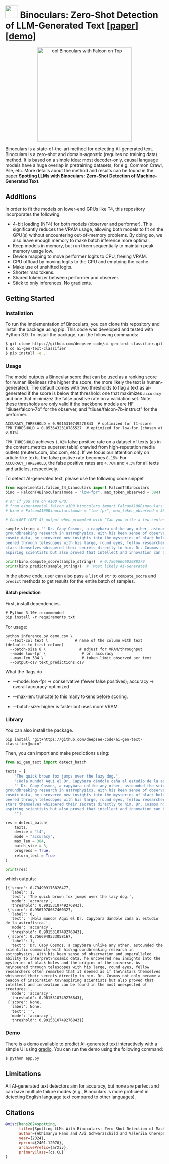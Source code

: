 # <img src="./assets/bino-logo.svg" width=40 style="padding-top: 0px"/>  Binoculars: Zero-Shot Detection of LLM-Generated Text [[paper]](https://arxiv.org/abs/2401.12070)[[demo]](https://huggingface.co/spaces/tomg-group-umd/Binoculars)

<p align="center">
  <img src="assets/binoculars.jpg" width="300" height="300" alt="ool Binoculars with Falcon on Top">
</p>

Binoculars is a state-of-the-art method for detecting AI-generated text. Binoculars is a
zero-shot and domain-agnostic (requires no training data) method. It is based on a simple idea: most
decoder-only, causal language models have a huge overlap in pretraining datasets, for e.g. Common Crawl, Pile, etc.
More details about the method and results can be found in the paper **Spotting LLMs with Binoculars: Zero-Shot
Detection of Machine-Generated Text**.

## Additions

In order to fit the models on lower-end GPUs like T4, this repository incorporates the following:

- 4-bit loading (NF4) for both models (observer and performer). This significantly reduces the VRAM usage, allowing both models to fit on the GPU(s) without encountering out-of-memory problems. By doing so, we also leave enough memory to make batch inference more optimal.
- Keep models in memory, but run them sequentially to maintain peak memory usage low.
- Device mapping to move performer logits to CPU, freeing VRAM.
- CPU offload by moving logits to the CPU and emptying the cache. 
- Make use of unshifted logits.
- Shorter max tokens.
- Shared tokenizer between performer and observer.
- Stick to only inferences. No gradients.

## Getting Started

### Installation

To run the implementation of Binoculars, you can clone this repository and install the package using pip. This code was developed and tested with Python 3.9. To install the package, run the
following commands:

```bash
$ git clone https://github.com/deepsee-code/ai-gen-text-classifier.git
$ cd ai-gen-text-classifier
$ pip install -e .
```



### Usage

The model outputs a Binocular score that can be used as a ranking score for human likeliness (the higher the score, the more likely the text is human-generated). The default comes with two thresholds to flag a text as ai-generated if the score is below that threshold: one that maximizes `accuracy` and one that minimizez the false positive rate on a validation set. Note: these thresholds are only valid if the backbone models are HF "tiiuae/falcon-7b" for the observer, and "tiiuae/falcon-7b-instruct" for the performer. 

```
ACCURACY_THRESHOLD = 0.9015310749276843  # optimized for f1-score
FPR_THRESHOLD = 0.8536432310785527  # optimized for low-fpr (chosen at 0.01%)
```

`FPR_THRESHOLD` achieves `1.02%` false positive rate on a dataset of texts (as in the content_metrics superset table) crawled from high-reputation media outlets (reuters.com, bbc.com, etc.). If we focus our attention only on article-like texts, the false postive rate becomes `0.15%`. For `ACCURACY_THRESHOLD`, the false positive rates are `4.76%` and `4.3%` for all texts and articles, respectively.


To detect AI-generated text, please use the following code snippet

```python
from experimental.falcon_t4_binoculars import FalconT4Binoculars
bino = FalconT4Binoculars(mode = "low-fpr", max_token_observed = 384)

# or if you are on A100 GPU:
# from experimental.falcon_a100_binoculars import FalconA100Binoculars
# bino = FalconA100Binoculars(mode = "low-fpr", max_token_observed = 384)

# ChatGPT (GPT-4) output when prompted with “Can you write a few sentences about a capybara that is an astrophysicist?"

sample_string = '''Dr. Capy Cosmos, a capybara unlike any other, astounded the scientific community with his 
groundbreaking research in astrophysics. With his keen sense of observation and unparalleled ability to interpret 
cosmic data, he uncovered new insights into the mysteries of black holes and the origins of the universe. As he 
peered through telescopes with his large, round eyes, fellow researchers often remarked that it seemed as if the 
stars themselves whispered their secrets directly to him. Dr. Cosmos not only became a beacon of inspiration to 
aspiring scientists but also proved that intellect and innovation can be found in the most unexpected of creatures.'''

print(bino.compute_score(sample_string))  # 0.7566666603088379
print(bino.predict(sample_string))  # 'Most likely AI-Generated'
```

In the above code, user can also pass a `list` of `str` to `compute_score` and `predict` methods to get results for
the entire batch of samples.

#### Batch prediction

First, install dependencies.

```
# Python 3.10+ recommended
pip install -r requirements.txt
```

For usage:

```
python inference.py demo.csv \
  --text-col text \            # name of the column with text (defaults to first column)
  --batch-size 8 \               # adjust for VRAM/throughput
  --mode low-fpr \                # or: accuracy
  --max-len 384 \                 # token limit observed per text
  --output-csv text_predictions.csv
```

What the flags do

- --mode: low-fpr → conservative (fewer false positives); accuracy → overall accuracy-optimized

- --max-len: truncate to this many tokens before scoring.

- --batch-size: higher is faster but uses more VRAM.

### Library

You can also install the package.

```
pip install "git+https://github.com/deepsee-code/ai-gen-text-classifier@main"
```

Then, you can import and make predictions using:

```python
from ai_gen_text import detect_batch

texts = [
    "The quick brown fox jumps over the lazy dog.",
    "¡Hola mundo! Aquí el Dr. Capybara dándole caña al estudio de la astrofísica.",
    '''Dr. Capy Cosmos, a capybara unlike any other, astounded the scientific community with his
groundbreaking research in astrophysics. With his keen sense of observation and unparalleled ability to interpret
cosmic data, he uncovered new insights into the mysteries of black holes and the origins of the universe. As he
peered through telescopes with his large, round eyes, fellow researchers often remarked that it seemed as if the
stars themselves whispered their secrets directly to him. Dr. Cosmos not only became a beacon of inspiration to
aspiring scientists but also proved that intellect and innovation can be found in the most unexpected of creatures.''',
    ""]

res = detect_batch(
    texts,
    device = "t4",
    mode = "accuracy",
    max_len = 384,
    batch_size = 8,  
    progress = True,
    return_text = True
)

print(res)
```

which outputs:

```
[{'score': 0.734909176826477,
  'label': 1,
  'text': 'The quick brown fox jumps over the lazy dog.',
  'mode': 'accuracy',
  'threshold': 0.9015310749276843},
 {'score': 0.9567970037460327,
  'label': 0,
  'text': '¡Hola mundo! Aquí el Dr. Capybara dándole caña al estudio de la astrofísica.',
  'mode': 'accuracy',
  'threshold': 0.9015310749276843},
 {'score': 0.7566948533058167,
  'label': 1,
  'text': 'Dr. Capy Cosmos, a capybara unlike any other, astounded the scientific community with his\ngroundbreaking research in astrophysics. With his keen sense of observation and unparalleled ability to interpret\ncosmic data, he uncovered new insights into the mysteries of black holes and the origins of the universe. As he\npeered through telescopes with his large, round eyes, fellow researchers often remarked that it seemed as if the\nstars themselves whispered their secrets directly to him. Dr. Cosmos not only became a beacon of inspiration to\naspiring scientists but also proved that intellect and innovation can be found in the most unexpected of creatures.',
  'mode': 'accuracy',
  'threshold': 0.9015310749276843},
 {'score': None,
  'label': None,
  'text': '',
  'mode': 'accuracy',
  'threshold': 0.9015310749276843}]
```

### Demo

There is a demo available to predict AI-generated text interactively with a simple UI
using [gradio](https://github.com/gradio-app/gradio). You can run the demo using the following command:

```bash
$ python app.py
```

## Limitations

All AI-generated text detectors aim for accuracy, but none are perfect and can have multiple failure modes (e.g.,
Binoculars is more proficient in detecting English language text compared to other languages).

## Citations

```bibtex
@misc{hans2024spotting,
      title={Spotting LLMs With Binoculars: Zero-Shot Detection of Machine-Generated Text}, 
      author={Abhimanyu Hans and Avi Schwarzschild and Valeriia Cherepanova and Hamid Kazemi and Aniruddha Saha and Micah Goldblum and Jonas Geiping and Tom Goldstein},
      year={2024},
      eprint={2401.12070},
      archivePrefix={arXiv},
      primaryClass={cs.CL}
}
```


